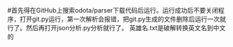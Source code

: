 #首先得在GitHub上搜索odota/parser下载代码后运行。运行成功后不要关闭程序，打开git.py运行，第一次解析会报错，把git.py生成的文件删除后运行一次就行了。然后再打开json分析.py分析就行了。
英雄名.txt是破解转换英文名到中文的
